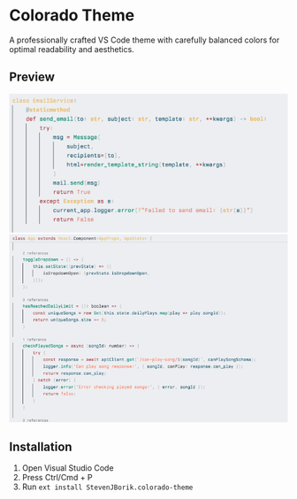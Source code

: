 # Colorado Theme

A professionally crafted VS Code theme with carefully balanced colors for optimal readability and aesthetics.

## Preview

![Python Syntax](images/Python.png)
![TypeScript Syntax](images/TypeScript.png)

## Installation

1. Open Visual Studio Code
2. Press Ctrl/Cmd + P
3. Run `ext install StevenJBorik.colorado-theme`